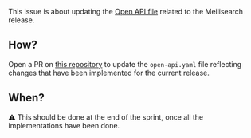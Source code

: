This issue is about updating the [Open API file](https://github.com/meilisearch/open-api/blob/main/open-api.yaml) related to the Meilisearch release.

## How?

Open a PR on [this repository](https://github.com/meilisearch/open-api) to update the `open-api.yaml` file reflecting changes that have been implemented for the current release.

## When?

⚠️ This should be done at the end of the sprint, once all the implementations have been done.

